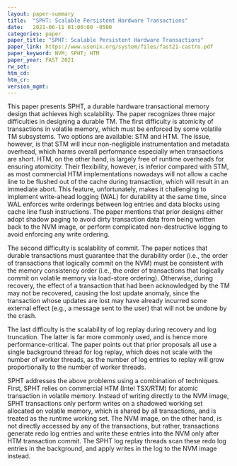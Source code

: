 ```yaml
---
layout: paper-summary
title:  "SPHT: Scalable Persistent Hardware Transactions"
date:   2021-06-11 01:00:00 -0500
categories: paper
paper_title: "SPHT: Scalable Persistent Hardware Transactions"
paper_link: https://www.usenix.org/system/files/fast21-castro.pdf
paper_keyword: NVM; SPHT; HTM
paper_year: FAST 2021
rw_set:
htm_cd:
htm_cr:
version_mgmt:
---
```


This paper presents SPHT, a durable hardware transactional memory design that achieves high scalability.
The paper recognizes three major difficulties in designing a durable TM. The first difficulty is atomicity of
transactions in volatile memory, which must be enforced by some volatile TM subsystems. 
Two options are available: STM and HTM. The issue, however, is that STM will incur non-negligible instrumentation
and metadata overhead, which harms overall performance especially when transactions are short.
HTM, on the other hand, is largely free of runtime overheads for ensuring atomicity. Their flexibility, however,
is inferior compared with STM, as most commercial HTM implementations nowadays will not allow a cache line to be flushed
out of the cache during transaction, which will result in an immediate abort. 
This feature, unfortunately, makes it challenging to implement write-ahead logging (WAL) for durability at the same
time, since WAL enforces write orderings between log entries and data blocks using cache line flush instructions.
The paper mentions that prior designs either adopt shadow paging to avoid dirty transaction data from being written
back to the NVM image, or perform complicated non-destructive logging to avoid enforcing any write ordering.

The second difficulty is scalability of commit. The paper notices that durable transactions must guarantee that the
durability order (i.e., the order of transactions that logically commit on the NVM) must be consistent with the 
memory consistency order (i.e., the order of transactions that logically commit on volatile memory via load-store
ordering). Otherwise, during recovery, the effect of a transaction that had been acknowledged by the TM may not be 
recovered, causing the lost update anomaly, since the transaction whose updates are lost may have already incurred some
external effect (e.g., a message sent to the user) that will not be undone by the crash.

The last difficulty is the scalability of log replay during recovery and log truncation. The latter is far more
commonly used, and is hence more performance-critical. The paper points out that prior proposals all use a single
background thread for log replay, which does not scale with the number of worker threads, as the number of log entries
to replay will grow proportionally to the number of worker threads.

SPHT addresses the above problems using a combination of techniques. First, SPHT relies on commercial HTM 
(Intel TSX/RTM) for atomic transaction in volatile memory. Instead of writing directly to the NVM image, SPHT 
transactions only perform writes on a shadowed working set allocated on volatile memory, which is shared by all
transactions, and is treated as the runtime working set. The NVM image, on the other hand, is not directly accessed
by any of the transactions, but rather, transactions generate redo log entries and write these entries into the 
NVM only after HTM transaction commit. 
The SPHT log replay threads scan these redo log entries in the background, and apply writes in the log to the NVM
image instead.

